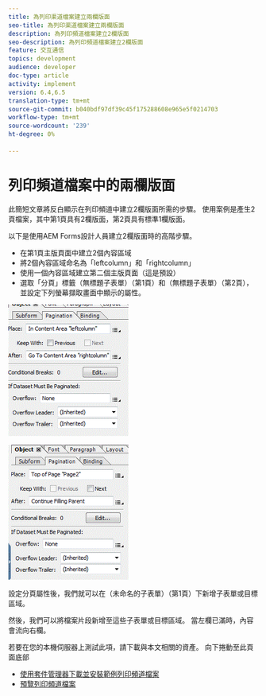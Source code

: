 ```yaml
---
title: 為列印渠道檔案建立兩欄版面
seo-title: 為列印渠道檔案建立兩欄版面
description: 為列印頻道檔案建立2欄版面
seo-description: 為列印頻道檔案建立2欄版面
feature: 交互通信
topics: development
audience: developer
doc-type: article
activity: implement
version: 6.4,6.5
translation-type: tm+mt
source-git-commit: b040bdf97df39c45f175288608e965e5f0214703
workflow-type: tm+mt
source-wordcount: '239'
ht-degree: 0%

---
```



# 列印頻道檔案中的兩欄版面

此簡短文章將反白顯示在列印頻道中建立2欄版面所需的步驟。 使用案例是產生2頁檔案，其中第1頁具有2欄版面，第2頁具有標準1欄版面。

以下是使用AEM Forms設計人員建立2欄版面時的高階步驟。

* 在第1頁主版頁面中建立2個內容區域
* 將2個內容區域命名為「leftcolumn」和「rightcolumn」
* 使用一個內容區域建立第二個主版頁面（這是預設）
* 選取「分頁」標籤（無標題子表單）（第1頁）和（無標題子表單）（第2頁），並設定下列螢幕擷取畫面中顯示的屬性。

![page1](assets/untitledsubform_paginationproperties.gif)

![page2](assets/untitled_subformpage2.gif)

設定分頁屬性後，我們就可以在（未命名的子表單）（第1頁）下新增子表單或目標區域。

然後，我們可以將檔案片段新增至這些子表單或目標區域。 當左欄已滿時，內容會流向右欄。

若要在您的本機伺服器上測試此項，請下載與本文相關的資產。 向下捲動至此頁面底部

* [使用套件管理器下載並安裝範例列印頻道檔案](assets/print-channel-with-two-column-layout.zip)
* [預覽列印頻道檔案](http://localhost:4502/content/dam/formsanddocuments/2columnlayout/jcr:content?channel=print&amp;mode=preview&amp;dataRef=service%3A%2F%2FFnDTestData&amp;wcmmode=disabled)
